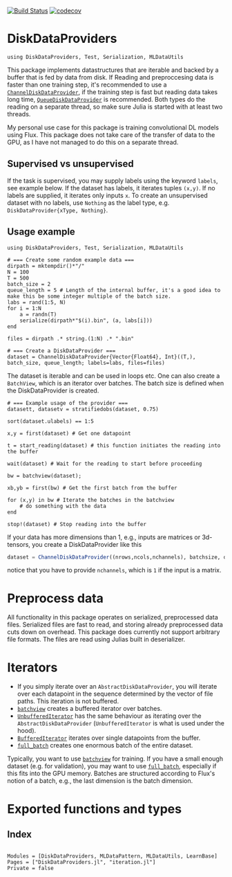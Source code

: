 
[![Build Status](https://travis-ci.org/baggepinnen/DiskDataProviders.jl.svg?branch=master)](https://travis-ci.org/baggepinnen/DiskDataProviders.jl)
[![codecov](https://codecov.io/gh/baggepinnen/DiskDataProviders.jl/branch/master/graph/badge.svg)](https://codecov.io/gh/baggepinnen/DiskDataProviders.jl)

# DiskDataProviders

```@setup memory
using DiskDataProviders, Test, Serialization, MLDataUtils
```

This package implements datastructures that are iterable and backed by a buffer that is fed by data from disk. If Reading and preproccesing data is faster than one training step, it's recommended to use a [`ChannelDiskDataProvider`](@ref), if the training step is fast but reading data takes long time, [`QueueDiskDataProvider`](@ref) is recommended. Both types do the reading on a separate thread, so make sure Julia is started with at least two threads.

My personal use case for this package is training convolutional DL models using Flux. This package does not take care of the transfer of data to the GPU, as I have not managed to do this on a separate thread.

## Supervised vs unsupervised
If the task is supervised, you may supply labels using the keyword `labels`, see example below. If the dataset has labels, it iterates tuples `(x,y)`. If no labels are supplied, it iterates only inputs `x`. To create an unsupervised dataset with no labels, use `Nothing` as the label type, e.g. `DiskDataProvider{xType, Nothing}`.

## Usage example
```@example memory
using DiskDataProviders, Test, Serialization, MLDataUtils

# === Create some random example data ===
dirpath = mktempdir()*"/"
N = 100
T = 500
batch_size = 2
queue_length = 5 # Length of the internal buffer, it's a good idea to make this be some integer multiple of the batch size.
labs = rand(1:5, N)
for i = 1:N
    a = randn(T)
    serialize(dirpath*"$(i).bin", (a, labs[i]))
end

files = dirpath .* string.(1:N) .* ".bin"

# === Create a DiskDataProvider ===
dataset = ChannelDiskDataProvider{Vector{Float64}, Int}((T,), batch_size, queue_length; labels=labs, files=files)
```

The dataset is iterable and can be used in loops etc. One can also create a `BatchView`, which is an iterator over batches. The batch size is defined when the DiskDataProvider is created.

```@repl memory
# === Example usage of the provider ===
datasett, datasetv = stratifiedobs(dataset, 0.75)

sort(dataset.ulabels) == 1:5

x,y = first(dataset) # Get one datapoint

t = start_reading(dataset) # this function initiates the reading into the buffer

wait(dataset) # Wait for the reading to start before proceeding

bw = batchview(dataset);

xb,yb = first(bw) # Get the first batch from the buffer

for (x,y) in bw # Iterate the batches in the batchview
    # do something with the data
end

stop!(dataset) # Stop reading into the buffer
```

If your data has more dimensions than 1, e.g., inputs are matrices or 3d-tensors, you create a DiskDataProvider like this
```julia
dataset = ChannelDiskDataProvider((nrows,ncols,nchannels), batchsize, queuelength; labels=labs, files=files)
```
notice that you have to provide `nchannels`, which is `1` if the input is a matrix.


# Preprocess data
All functionality in this package operates on serialized, preprocessed data files. Serialized files are fast to read, and storing already preprocessed data cuts down on overhead. This package does currently not support arbitrary file formats. The files are read using Julias built in deserializer.


# Iterators
- If you simply iterate over an `AbstractDiskDataProvider`, you will iterate over each datapoint in the sequence determined by the vector of file paths. This iteration is not buffered.
- [`batchview`](@ref) creates a buffered iterator over batches.
- [`UnbufferedIterator`](@ref) has the same behaviour as iterating over the `AbstractDiskDataProvider` (`UnbufferedIterator` is what is used under the hood).
- [`BufferedIterator`](@ref) iterates over single datapoints from the buffer.
- [`full_batch`](@ref) creates one enormous batch of the entire dataset.

Typically, you want to use [`batchview`](@ref) for training. If you have a small enough dataset (e.g. for validation), you may want to use [`full_batch`](@ref), especially if this fits into the GPU memory. Batches are structured according to Flux's notion of a batch, e.g., the last dimension is the batch dimension.

# Exported functions and types
## Index

```@index
```
```@autodocs
Modules = [DiskDataProviders, MLDataPattern, MLDataUtils, LearnBase]
Pages = ["DiskDataProviders.jl", "iteration.jl"]
Private = false
```
